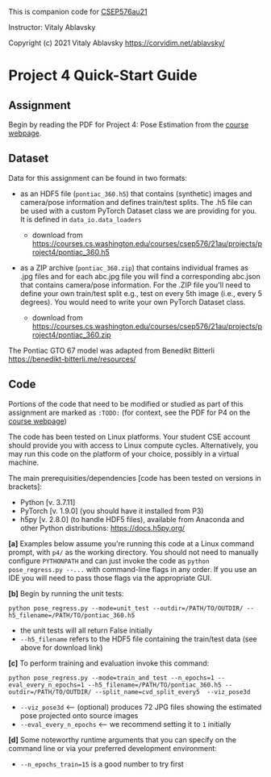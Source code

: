 This is companion code for [CSEP576au21](https://courses.cs.washington.edu/courses/csep576/21au/)

Instructor: Vitaly Ablavsky

Copyright (c) 2021 Vitaly Ablavsky https://corvidim.net/ablavsky/


# Project 4 Quick-Start Guide

## Assignment

Begin by reading the PDF for Project 4: Pose Estimation from the [course webpage](https://courses.cs.washington.edu/courses/csep576/21au/).

## Dataset

Data for this assignment can be found in two formats:

  * as an HDF5 file (`pontiac_360.h5`) that contains (synthetic) images and camera/pose information and defines train/test splits. The .h5 file can be used with a custom PyTorch Dataset class we are providing for you. It is defined in `data_io.data_loaders`

     * download from https://courses.cs.washington.edu/courses/csep576/21au/projects/project4/pontiac_360.h5

  * as a ZIP archive (`pontiac_360.zip`) that contains individual frames as .jpg files and for each abc.jpg file you will find a corresponding abc.json that contains camera/pose information.
For the .ZIP file you'll need to define your own train/test split e.g., test on every 5th image (i.e., every 5 degrees). You would need to write your own PyTorch Dataset class.


     * download from https://courses.cs.washington.edu/courses/csep576/21au/projects/project4/pontiac_360.zip

The Pontiac GTO 67 model was adapted from Benedikt Bitterli https://benedikt-bitterli.me/resources/


## Code

Portions of the code that need to be modified or studied as part of this assignment are marked as `:TODO:` (for context, see the PDF for P4 on the [course webpage](https://courses.cs.washington.edu/courses/csep576/21au/))

The code has been tested on Linux platforms. Your student CSE account should provide you with access to Linux compute cycles. Alternatively, you may run this code on the platform of your choice, possibly in a virtual machine.


The main prerequisities/dependencies [code has been tested on versions in brackets]:

  * Python [v. 3.7.11]
  * PyTorch [v. 1.9.0] (you should have it installed from P3)
  * h5py [v. 2.8.0] (to handle HDF5 files), available from Anaconda and other Python distributions: https://docs.h5py.org/

**[a]** Examples below assume you're running this code at a Linux command prompt, with `p4/` as the working directory.
You should not need to manually configure `PYTHONPATH` and can just invoke the code as `python pose_regress.py --...`
with command-line flags in any order. If you use an IDE you will need to pass those flags via the appropriate GUI.

**[b]** Begin by running the unit tests:

```
python pose_regress.py --mode=unit_test --outdir=/PATH/TO/OUTDIR/ --h5_filename=/PATH/TO/pontiac_360.h5
```

  * the unit tests will all return False initially
  * `--h5_filename` refers to the HDF5 file containing the train/test data (see above for download link)
 
**[c]** To perform training and evaluation invoke this command:

```
python pose_regress.py --mode=train_and_test --n_epochs=1 --eval_every_n_epochs=1 --h5_filename=/PATH/TO/pontiac_360.h5 --outdir=/PATH/TO/OUTDIR/ --split_name=cvd_split_every5  --viz_pose3d
```

  * `--viz_pose3d`  <-- (optional) produces 72 JPG files showing the estimated pose projected onto source images
  * `--eval_every_n_epochs`  <-- we recommend setting it to `1` initially

**[d]** Some noteworthy runtime arguments that you can specify on the command line or via your preferred development environment:

* `--n_epochs_train=15` is a good number to try first






